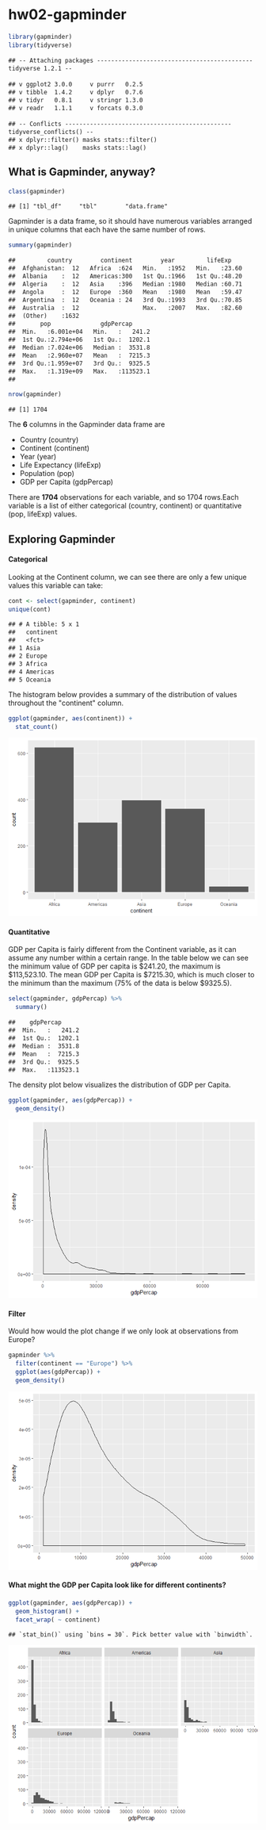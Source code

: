 hw02-gapminder
================

``` r
library(gapminder)
library(tidyverse)
```

    ## -- Attaching packages -------------------------------------------- tidyverse 1.2.1 --

    ## v ggplot2 3.0.0     v purrr   0.2.5
    ## v tibble  1.4.2     v dplyr   0.7.6
    ## v tidyr   0.8.1     v stringr 1.3.0
    ## v readr   1.1.1     v forcats 0.3.0

    ## -- Conflicts ----------------------------------------------- tidyverse_conflicts() --
    ## x dplyr::filter() masks stats::filter()
    ## x dplyr::lag()    masks stats::lag()

What is Gapminder, anyway?
--------------------------

``` r
class(gapminder)
```

    ## [1] "tbl_df"     "tbl"        "data.frame"

Gapminder is a data frame, so it should have numerous variables arranged in unique columns that each have the same number of rows.

``` r
summary(gapminder)
```

    ##         country        continent        year         lifeExp     
    ##  Afghanistan:  12   Africa  :624   Min.   :1952   Min.   :23.60  
    ##  Albania    :  12   Americas:300   1st Qu.:1966   1st Qu.:48.20  
    ##  Algeria    :  12   Asia    :396   Median :1980   Median :60.71  
    ##  Angola     :  12   Europe  :360   Mean   :1980   Mean   :59.47  
    ##  Argentina  :  12   Oceania : 24   3rd Qu.:1993   3rd Qu.:70.85  
    ##  Australia  :  12                  Max.   :2007   Max.   :82.60  
    ##  (Other)    :1632                                                
    ##       pop              gdpPercap       
    ##  Min.   :6.001e+04   Min.   :   241.2  
    ##  1st Qu.:2.794e+06   1st Qu.:  1202.1  
    ##  Median :7.024e+06   Median :  3531.8  
    ##  Mean   :2.960e+07   Mean   :  7215.3  
    ##  3rd Qu.:1.959e+07   3rd Qu.:  9325.5  
    ##  Max.   :1.319e+09   Max.   :113523.1  
    ## 

``` r
nrow(gapminder)
```

    ## [1] 1704

The **6** columns in the Gapminder data frame are

-   Country (country)
-   Continent (continent)
-   Year (year)
-   Life Expectancy (lifeExp)
-   Population (pop)
-   GDP per Capita (gdpPercap)

There are **1704** observations for each variable, and so 1704 rows.Each variable is a list of either categorical (country, continent) or quantitative (pop, lifeExp) values.

Exploring Gapminder
-------------------

#### Categorical

Looking at the Continent column, we can see there are only a few unique values this variable can take:

``` r
cont <- select(gapminder, continent)
unique(cont)
```

    ## # A tibble: 5 x 1
    ##   continent
    ##   <fct>    
    ## 1 Asia     
    ## 2 Europe   
    ## 3 Africa   
    ## 4 Americas 
    ## 5 Oceania

The histogram below provides a summary of the distribution of values throughout the "continent" column.

``` r
ggplot(gapminder, aes(continent)) +
  stat_count()
```

![](hw02-gapminder_files/figure-markdown_github/unnamed-chunk-5-1.png)

#### Quantitative

GDP per Capita is fairly different from the Continent variable, as it can assume any number within a certain range. In the table below we can see the minimum value of GDP per capita is $241.20, the maximum is $113,523.10. The mean GDP per Capita is $7215.30, which is much closer to the minimum than the maximum (75% of the data is below $9325.5).

``` r
select(gapminder, gdpPercap) %>% 
  summary()
```

    ##    gdpPercap       
    ##  Min.   :   241.2  
    ##  1st Qu.:  1202.1  
    ##  Median :  3531.8  
    ##  Mean   :  7215.3  
    ##  3rd Qu.:  9325.5  
    ##  Max.   :113523.1

The density plot below visualizes the distribution of GDP per Capita.

``` r
ggplot(gapminder, aes(gdpPercap)) +
  geom_density()
```

![](hw02-gapminder_files/figure-markdown_github/unnamed-chunk-7-1.png)

#### Filter

Would how would the plot change if we only look at observations from Europe?

``` r
gapminder %>% 
  filter(continent == "Europe") %>% 
  ggplot(aes(gdpPercap)) +
  geom_density()
```

![](hw02-gapminder_files/figure-markdown_github/unnamed-chunk-8-1.png)

#### What might the GDP per Capita look like for different continents?

``` r
ggplot(gapminder, aes(gdpPercap)) +
  geom_histogram() +
  facet_wrap( ~ continent)
```

    ## `stat_bin()` using `bins = 30`. Pick better value with `binwidth`.

![](hw02-gapminder_files/figure-markdown_github/unnamed-chunk-9-1.png)
